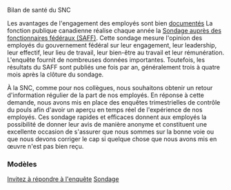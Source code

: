 Bilan de santé du SNC

Les avantages de l'engagement des employés sont bien [documentés](https://www.kevinkruse.com/employee-engagement-research-master-list-of-29-studies/) La fonction publique canadienne réalise chaque année la [Sondage auprès des fonctionnaires fédéraux (SAFF)](https://www.canada.ca/en/treasury-board-secretariat/services/innovation/public-service-employee-survey/2019-public-service-employee-survey-pses/highlights-2019-pses.html). Cette sondage mesure l'opinion des employés du gouvernement fédéral sur leur engagement, leur leadership, leur effectif, leur lieu de travail, leur bien-être au travail et leur rémunération. L'enquête fournit de nombreuses données importantes. Toutefois, les résultats du SAFF sont publiés une fois par an, généralement trois à quatre mois après la clôture du sondage.  

À la SNC, comme pour nos collègues, nous souhaitons obtenir un retour d'information régulier de la part de nos employés. En réponse à cette demande, nous avons mis en place des enquêtes trimestrielles de contrôle du pouls afin d'avoir un aperçu en temps réel de l'expérience de nos employés. Ces sondage rapides et efficaces donnent aux employés la possibilité de donner leur avis de manière anonyme et constituent une excellente occasion de s'assurer que nous sommes sur la bonne voie ou que nous devons corriger le cap si quelque chose que nous avons mis en œuvre n'est pas bien reçu.

### Modèles

[Invitez à répondre à l'enquête](https://docs.google.com/document/d/1lM-Z7hvKcE1FEp5KCnc95REiVmfMYDcaQJ02Fiv-N1c/edit?usp=sharing)
[Sondage](https://docs.google.com/a/cds-snc.ca/forms/d/1g2c55_6SbVL9g1cWGk34efcvmhFVIkoi35HhXmn_fb8/edit?usp=sharing)


